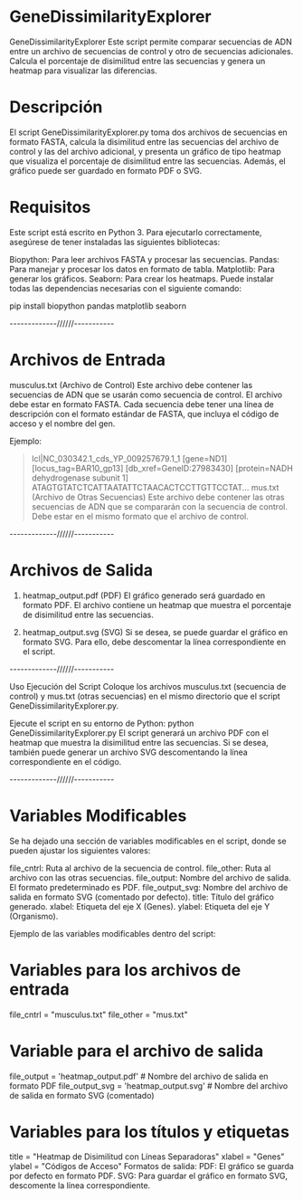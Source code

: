 # GeneDissimilarityExplorer
GeneDissimilarityExplorer
Este script permite comparar secuencias de ADN entre un archivo de secuencias de control y otro de secuencias adicionales. Calcula el porcentaje de disimilitud entre las secuencias y genera un heatmap para visualizar las diferencias.

# Descripción
El script GeneDissimilarityExplorer.py toma dos archivos de secuencias en formato FASTA, calcula la disimilitud entre las secuencias del archivo de control y las del archivo adicional, y presenta un gráfico de tipo heatmap que visualiza el porcentaje de disimilitud entre las secuencias. Además, el gráfico puede ser guardado en formato PDF o SVG.

# Requisitos
Este script está escrito en Python 3. Para ejecutarlo correctamente, asegúrese de tener instaladas las siguientes bibliotecas:

Biopython: 	Para leer archivos FASTA y procesar las secuencias.
Pandas: 	Para manejar y procesar los datos en formato de tabla.
Matplotlib: Para generar los gráficos.
Seaborn: 	Para crear los heatmaps.
Puede instalar todas las dependencias necesarias con el siguiente comando:



pip install biopython pandas matplotlib seaborn

-------------//////-----------

# Archivos de Entrada
musculus.txt (Archivo de Control)
Este archivo debe contener las secuencias de ADN que se usarán como secuencia de control. El archivo debe estar en formato FASTA. Cada secuencia debe tener una línea de descripción con el formato estándar de FASTA, que incluya el código de acceso y el nombre del gen.

Ejemplo:
>lcl|NC_030342.1_cds_YP_009257679.1_1 [gene=ND1] [locus_tag=BAR10_gp13] [db_xref=GeneID:27983430] [protein=NADH dehydrogenase subunit 1]
ATAGTGTATCTCATTAATATTCTAACACTCCTTGTTCCTAT...
mus.txt (Archivo de Otras Secuencias)
Este archivo debe contener las otras secuencias de ADN que se compararán con la secuencia de control. Debe estar en el mismo formato que el archivo de control.

-------------//////-----------

# Archivos de Salida
1. heatmap_output.pdf (PDF)
El gráfico generado será guardado en formato PDF. El archivo contiene un heatmap que muestra el porcentaje de disimilitud entre las secuencias.

2. heatmap_output.svg (SVG)
Si se desea, se puede guardar el gráfico en formato SVG. Para ello, debe descomentar la línea correspondiente en el script.

-------------//////-----------

Uso
Ejecución del Script
Coloque los archivos musculus.txt (secuencia de control) y mus.txt (otras secuencias) en el mismo directorio que el script GeneDissimilarityExplorer.py.

Ejecute el script en su entorno de Python:
python GeneDissimilarityExplorer.py
El script generará un archivo PDF con el heatmap que muestra la disimilitud entre las secuencias. Si se desea, también puede generar un archivo SVG descomentando la línea correspondiente en el código.

-------------//////-----------

# Variables Modificables
Se ha dejado una sección de variables modificables en el script, donde se pueden ajustar los siguientes valores:

file_cntrl: Ruta al archivo de la secuencia de control.
file_other: Ruta al archivo con las otras secuencias.
file_output: Nombre del archivo de salida. El formato predeterminado es PDF.
file_output_svg: Nombre del archivo de salida en formato SVG (comentado por defecto).
title: Título del gráfico generado.
xlabel: Etiqueta del eje X (Genes).
ylabel: Etiqueta del eje Y (Organismo).

Ejemplo de las variables modificables dentro del script:

# Variables para los archivos de entrada
file_cntrl = "musculus.txt"
file_other = "mus.txt"

# Variable para el archivo de salida
file_output = 'heatmap_output.pdf'  # Nombre del archivo de salida en formato PDF
file_output_svg = 'heatmap_output.svg'  # Nombre del archivo de salida en formato SVG (comentado)

# Variables para los títulos y etiquetas
title = "Heatmap de Disimilitud con Líneas Separadoras"
xlabel = "Genes"
ylabel = "Códigos de Acceso"
Formatos de salida:
PDF: El gráfico se guarda por defecto en formato PDF.
SVG: Para guardar el gráfico en formato SVG, descomente la línea correspondiente.
